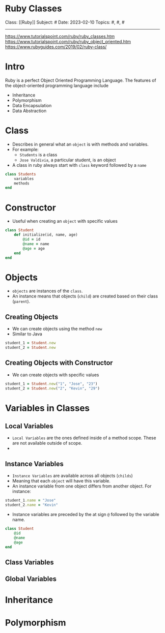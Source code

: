 # Ruby Classes
Class: [[Ruby]]
Subject: #
Date: 2023-02-10
Topics: #, #, # 

---
https://www.tutorialspoint.com/ruby/ruby_classes.htm
https://www.tutorialspoint.com/ruby/ruby_object_oriented.htm
https://www.rubyguides.com/2019/02/ruby-class/

# Intro
Ruby is a perfect Object Oriented Programming Language. The features of the object-oriented programming language include 
-   Inheritance
-   Polymorphism
-   Data Encapsulation
-   Data Abstraction

# Class
- Describes in general what an `object` is with methods and variables.
- For example: 
	- `Students` is a class
	- `Jose Valdivia`, a particular student, is an object
- A class in ruby always start with `class` keyword followed by a `name`
```ruby
class Students
	variables
	methods
end
```

# Constructor
- Useful when creating an `object` with specific values
```ruby
class Student
	def initialize(id, name, age)
		@id = id
		@name = name
		@age = age
	end
end
```

# Objects
- `objects` are instances of the `class`.
- An instance means that objects (`child`) are created based on their class (`parent`).

## Creating Objects
- We can create objects using the method `new`
- Similar to Java
```ruby
student_1 = Student.new
student_2 = Student.new
```

## Creating Objects with Constructor
- We can create objects with specific values 
```ruby
student_1 = Student.new("1", "Jose", "23")
student_2 = Student.new("2", "Kevin", "29")
```

# Variables in Classes

## Local Variables
- `Local Variables` are the ones defined inside of a method scope. These are not available outside of scope.
- 
## Instance Variables
- `Instance Variables` are available across all objects (`childs`)
- Meaning that each `object` will have this variable.
- An instance variable from one object differs from another object. For instance:
```ruby
student_1.name = "Jose"
student_2.name = "Kevin"
```
- Instance variables are preceded by the at sign `@` followed by the variable name.
```ruby
class Student
	@id
	@name
	@age
end
```

## Class Variables

## Global Variables



# Inheritance

# Polymorphism
